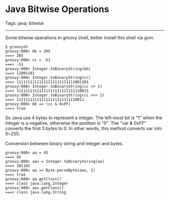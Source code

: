 # Java Bitwise Operations
Tags: java; bitwise

------

Some bitwise operations in groovy shell, better install this shell via gvm.

    $ groovysh
    groovy:000> bb = 205
    ===> 205
    groovy:000> cc = -51
    ===> -51
    groovy:000> Integer.toBinaryString(bb)
    ===> 11001101
    groovy:000> Integer.toBinaryString(cc)
    ===> 11111111111111111111111111001101
    groovy:000> Integer.toBinaryString(cc >> 2)
    ===> 11111111111111111111111111110011
    groovy:000> Integer.toBinaryString(cc >>> 2)
    ===> 111111111111111111111111110011
    groovy:000> bb == (cc & 0xFF)
    ===> true

So Java use 4 bytes to represent a integer. The left-most bit is "1" when the integer is a negative, otherwise the position is "0".
The "var & 0xFF" converts the first 3 bytes to 0. In other words, this method converts var into 0~255.

Conversion between binary string and integer and bytes.

    groovy:000> aa = 45
    ===> 45
    groovy:000> aas = Integer.toBinaryString(aa)
    ===> 101101
    groovy:000> aa == Byte.parseByte(aas, 2)
    ===> true
    groovy:000> aa.getClass()
    ===> class java.lang.Integer
    groovy:000> aas.getClass()
    ===> class java.lang.String
